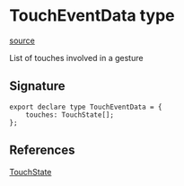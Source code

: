 # TouchEventData type

[source](https://developers.meta.com/horizon-worlds/reference/2.0.0/mobile_gestures_toucheventdata)

List of touches involved in a gesture

## Signature

```
export declare type TouchEventData = {
    touches: TouchState[];
};
```

## References

[TouchState](/horizon-worlds/reference/2.0.0/mobile_gestures_touchstate)